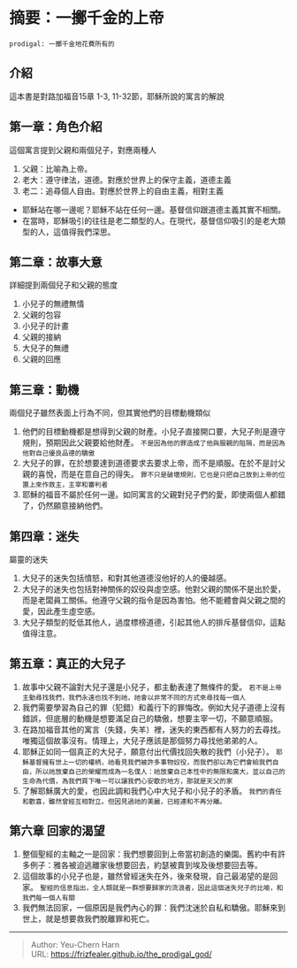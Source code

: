 # 摘要：一擲千金的上帝



`prodigal: 一擲千金地花費所有的`

## 介紹
這本書是對路加福音15章 1-3, 11-32節，耶穌所說的寓言的解說

## 第一章：角色介紹
這個寓言提到父親和兩個兒子，對應兩種人
1. 父親：比喻為上帝。
2. 老大：遵守律法，道德。對應於世界上的保守主義，道德主義
3. 老二：追尋個人自由。對應於世界上的自由主義，相對主義
* 耶穌站在哪一邊呢？耶穌不站在任何一邊。基督信仰跟道德主義其實不相關。
* 在當時，耶穌吸引的往往是老二類型的人。在現代，基督信仰吸引的是老大類型的人，這值得我們深思。

## 第二章：故事大意
詳細提到兩個兒子和父親的態度
1. 小兒子的無禮無情
2. 父親的包容
3. 小兒子的計畫
4. 父親的接納
5. 大兒子的無禮
6. 父親的回應

## 第三章：動機
兩個兒子雖然表面上行為不同，但其實他們的目標動機類似
1. 他們的目標動機都是想得到父親的財產。小兒子直接開口要，大兒子則是遵守規則，預期因此父親要給他財產。
   `不是因為他的罪造成了他與服親的阻隔，而是因為他對自己優良品德的驕傲`
2. 大兒子的罪，在於想要達到道德要求去要求上帝，而不是順服。在於不是討父親的喜悅，而是在意自己的得失。
  `罪不只是破壞規則，它也是只把自己放到上帝的位置上來作救主，主宰和審判者`
3. 耶穌的福音不屬於任何一邊。如同寓言的父親對兒子們的愛，即使兩個人都錯了，仍然願意接納他們。

## 第四章：迷失
屬靈的迷失
1. 大兒子的迷失包括憤怒，和對其他道德沒他好的人的優越感。
2. 大兒子的迷失也包括對神關係的奴役與虛空感。他對父親的關係不是出於愛，而是老闆員工關係。他遵守父親的指令是因為害怕。他不能體會與父親之間的愛，因此產生虛空感。
3. 大兒子類型的貶低其他人，過度標榜道德，引起其他人的排斥基督信仰，這點值得注意。

## 第五章：真正的大兒子
1. 故事中父親不論對大兒子還是小兒子，都主動表達了無條件的愛。
  `若不是上帝主動尋找我們，我們永遠也找不到祂，祂會以非常不同的方式來尋找每一個人`
2. 我們需要學習為自己的罪（犯錯）和義行下的罪悔改。例如大兒子道德上沒有錯誤，但底層的動機是想要滿足自己的驕傲，想要主宰一切，不願意順服。
3. 在路加福音其他的寓言（失錢，失羊）裡，迷失的東西都有人努力的去尋找。唯獨這個故事沒有。情理上，大兒子應該是那個努力尋找他弟弟的人。
4. 耶穌正如同一個真正的大兒子，願意付出代價找回失散的我們（小兒子）。
  `耶穌基督擁有世上一切的權柄，祂看見我們被許多事物奴役，而我們卻以為它們會給我們自由，所以祂放棄自己的榮耀而成為一名僕人：祂放棄自己本性中的無限和廣大，並以自己的生命為代價，為我們買下唯一可以讓我們心安歇的地方，那就是天父的家`
5. 了解耶穌廣大的愛，也因此調和我們心中大兒子和小兒子的矛盾。
  `我們的責任和歡喜，雖然曾經互相對立。但因見過祂的美麗，已經連和不再分離。`

## 第六章 回家的渴望
1. 整個聖經的主軸之一是回家：我們想要回到上帝當初創造的樂園。舊約中有許多例子：雅各被迫逃離家後想要回去，約瑟被賣到埃及後想要回去等。
2. 這個故事的小兒子也是，雖然曾經迷失在外，後來發現，自己最渴望的是回家。
  `聖經的信息指出，全人類就是一群想要歸家的流浪者，因此這個迷失兒子的比喻，和我們每一個人有關`
3. 我們無法回家，一個原因是我們內心的罪：我們沈迷於自私和驕傲。耶穌來到世上，就是想要救我們脫離罪和死亡。


---

> Author: Yeu-Chern Harn  
> URL: https://frizfealer.github.io/the_prodigal_god/  

